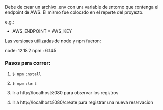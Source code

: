 
Debe de crear un archivo .env con una variable de entorno que contenga el endpoint de AWS.
El mismo fue colocado en el reporte del proyecto.

e.g.:

- AWS_ENDPOINT = AWS_KEY

Las versiones utilizadas de node y npm fueron:

node: 12.18.2
npm : 6.14.5


### Pasos para correr:
1) `$ npm install`

2) `$ npm start`

3) Ir a http://localhost:8080 para observar los registros

4) Ir a http://localhost:8080/create para registrar una nueva reservacion
